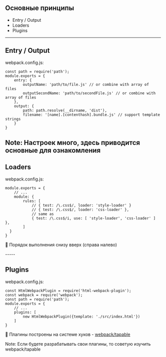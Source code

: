 ## Основные принципы
- Entry / Output
- Loaders <!-- .element: class="fragment" -->
- Plugins <!-- .element: class="fragment" -->

-----
<!-- .slide: data-auto-animate -->
<h2 data-id="concept-title">Entry / Output</h2>
<p data-id="concept-filename" class="reveal r-hstack justify-start">webpack.config.js:</p>
<pre data-id="concept-code"><code class="javascript" data-trim data-line-numbers="|3-6|7-10">const path = require('path');
module.exports = {
    entry: {
        outputName: 'path/to/file.js' // or combine with array of files
        outputSecondName: 'path/to/secondFile.js' // or combine with array of files
    },
    output: {
        path: path.resolve(__dirname, 'dist'),
        filename: '[name].[contenthash].bundle.js' // support template strings
    }
}
</code></pre>

Note:
Настроек много, здесь приводится основные для ознакомления
-----
<!-- .slide: data-auto-animate -->
<h2 data-id="concept-title">Loaders</h2>
<p data-id="concept-filename" class="reveal r-hstack justify-start">webpack.config.js:</p>
<pre data-id="concept-code"><code class="javascript" data-trim data-line-numbers="|8">module.exports = {
    // ...
    module: {
        rules: [
            // { test: /\.css$/, loader: 'style-loader' }
            // { test: /\.css$/, loader: 'css-loader' },
            // same as
            { test: /\.css$/i, use: [ 'style-loader', 'css-loader' ] },
        ]
  }
}
</code></pre>
<p class="reveal fragment r-hstack justify-start">🧐 Порядок выполнения снизу вверх (справа налево)</p>
-----
<!-- .slide: data-auto-animate -->
<h2 data-id="concept-title">Plugins</h2>
<p data-id="concept-filename" class="reveal r-hstack justify-start">webpack.config.js:</p>
<pre data-id="concept-code"><code class="javascript" data-trim data-line-numbers="|6-8">const HtmlWebpackPlugin = require('html-webpack-plugin');
const webpack = require('webpack');
const path = require('path');
module.exports = {
    // ...
    plugins: [
        new HtmlWebpackPlugin({template: './src/index.html'})
    ]
}
</code></pre>
<p class="reveal fragment r-hstack justify-start">🧐 Плагины построены на системе хуков -&nbsp;<a href="https://github.com/webpack/tapable">webpack/tapable</a></p>

Note:
Если будете разрабатывать свои плагины, то советую изучить webpack/tapable
